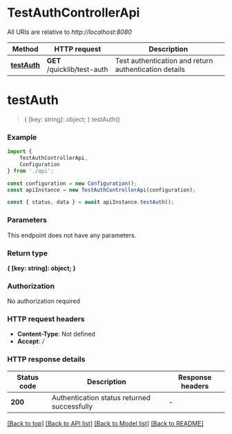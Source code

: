# TestAuthControllerApi

All URIs are relative to *http://localhost:8080*

|Method | HTTP request | Description|
|------------- | ------------- | -------------|
|[**testAuth**](#testauth) | **GET** /quicklib/test-auth | Test authentication and return authentication details|

# **testAuth**
> { [key: string]: object; } testAuth()


### Example

```typescript
import {
    TestAuthControllerApi,
    Configuration
} from './api';

const configuration = new Configuration();
const apiInstance = new TestAuthControllerApi(configuration);

const { status, data } = await apiInstance.testAuth();
```

### Parameters
This endpoint does not have any parameters.


### Return type

**{ [key: string]: object; }**

### Authorization

No authorization required

### HTTP request headers

 - **Content-Type**: Not defined
 - **Accept**: */*


### HTTP response details
| Status code | Description | Response headers |
|-------------|-------------|------------------|
|**200** | Authentication status returned successfully |  -  |

[[Back to top]](#) [[Back to API list]](../README.md#documentation-for-api-endpoints) [[Back to Model list]](../README.md#documentation-for-models) [[Back to README]](../README.md)

